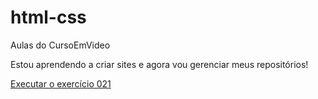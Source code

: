 # html-css
 Aulas do CursoEmVideo

Estou aprendendo a criar sites e agora vou gerenciar meus repositórios!

<a href="https://guilhermebitaraes.github.io/html-css/exercicios/ex021/caixa01"> Executar o exercício 021</a>
